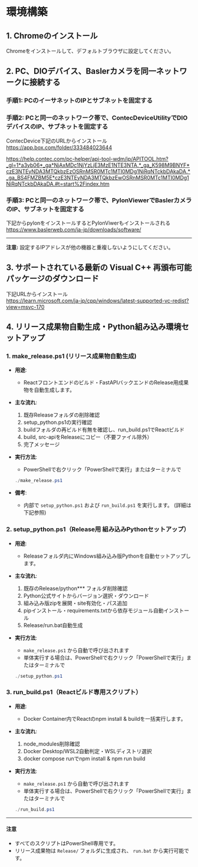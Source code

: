 # 環境構築

## 1. Chromeのインストール
Chromeをインストールして、デフォルトブラウザに設定してください。

## 2. PC、DIOデバイス、Baslerカメラを同一ネットワークに接続する

### 手順1: PCのイーサネットのIPとサブネットを固定する

### 手順2: PCと同一のネットワーク帯で、ContecDeviceUtilityでDIOデバイスのIP、サブネットを固定する
ContecDevice下記のURLからインストール  
https://app.box.com/folder/333484023644  

https://help.contec.com/pc-helper/api-tool-wdm/jp/APITOOL.htm?_gl=1*a3yb06*_ga*NjAxMDc1NjYzLjE3MzE1NTE3NTA.*_ga_K598M9BNYF*czE3NTEyNDA3MTQkbzEzOSRnMSR0MTc1MTI0MDg1NiRqNTckbDAkaDA.*_ga_BS4FMZBM5E*czE3NTEyNDA3MTQkbzEwOSRnMSR0MTc1MTI0MDg1NiRqNTckbDAkaDA.#t=start%2Findex.htm

### 手順3: PCと同一のネットワーク帯で、PylonViewerでBaslerカメラのIP、サブネットを固定する
下記からpylonをインストールするとPylonViwerもインストールされる  
https://www.baslerweb.com/ja-jp/downloads/software/

---
**注意:** 設定するIPアドレスが他の機器と重複しないようにしてください。

## 3. サポートされている最新の Visual C++ 再頒布可能パッケージのダウンロード
下記URLからインストール  
https://learn.microsoft.com/ja-jp/cpp/windows/latest-supported-vc-redist?view=msvc-170
  

## 4. リリース成果物自動生成・Python組み込み環境セットアップ

### 1. make_release.ps1 (リリース成果物自動生成)

- **用途**:
  - Reactフロントエンドのビルド・FastAPIバックエンドのRelease用成果物を自動生成します。
- **主な流れ**:
  1. 既存Releaseフォルダの削除確認
  2. setup_python.ps1の実行確認
  3. buildフォルダの再ビルド有無を確認し、run_build.ps1でReactビルド
  4. build, src-apiをReleaseにコピー（不要ファイル除外）
  5. 完了メッセージ
- **実行方法**:
  - PowerShellで右クリック「PowerShellで実行」またはターミナルで

  ```powershell
  ./make_release.ps1
  ```

- **備考**:
  - 内部で `setup_python.ps1` および `run_build.ps1` を実行します。 (詳細は下記参照)

### 2. setup_python.ps1（Release用 組み込みPythonセットアップ）

- **用途**:
  - Releaseフォルダ内にWindows組み込み版Pythonを自動セットアップします。
- **主な流れ**:
  1. 既存のRelease/python*** フォルダ削除確認
  2. Python公式サイトからバージョン選択・ダウンロード
  3. 組み込み版zipを展開・site有効化・パス追加
  4. pipインストール・requirements.txtから依存モジュール自動インストール
  5. Release/run.bat自動生成
- **実行方法**:
  - `make_release.ps1` から自動で呼び出されます
  - 単体実行する場合は、PowerShellで右クリック「PowerShellで実行」またはターミナルで

  ```powershell
  ./setup_python.ps1
  ```

### 3. run_build.ps1（Reactビルド専用スクリプト）

- **用途**:
  - Docker Container内でReactのnpm install & buildを一括実行します。
- **主な流れ**:
  1. node_modules削除確認
  2. Docker Desktop/WSL2自動判定・WSLディストリ選択
  3. docker compose runでnpm install & npm run build
- **実行方法**:
  - `make_release.ps1` から自動で呼び出されます
  - 単体実行する場合は、PowerShellで右クリック「PowerShellで実行」またはターミナルで

  ```powershell
  ./run_build.ps1
  ```

---

#### 注意

- すべてのスクリプトはPowerShell専用です。
- リリース成果物は `Release/` フォルダに生成され、 `run.bat` から実行可能です。
